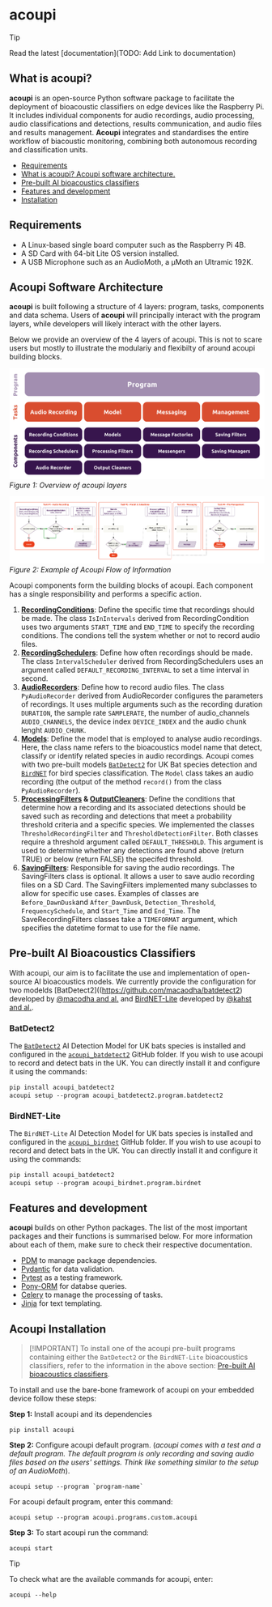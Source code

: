 # acoupi

> [!TIP]
> Read the latest [documentation](TODO: Add Link to documentation)

## What is acoupi? 
**acoupi** is an open-source Python software package to facilitate the deployment of bioacoustic classifiers on edge devices like the Raspberry Pi. It includes individual components for audio recordings, audio processing, audio classifications and detections, results communication, and audio files and results management. **Acoupi** integrates and standardises the entire workflow of biacoustic monitoring, combining both autonomous recording and classification units. 

- [Requirements](#requirements)
- [What is acoupi? Acoupi software architecture.](#acoupi-software-architecture)
- [Pre-built AI bioacoustics classifiers](#pre-built-ai-bioacoustics-classifiers)
- [Features and development](#features)
- [Installation](#installation)

## Requirements

- A Linux-based single board computer such as the Raspberry Pi 4B. 
- A SD Card with 64-bit Lite OS version installed.
- A USB Microphone such as an AudioMoth, a µMoth an Ultramic 192K.

## Acoupi Software Architecture

**acoupi** is built following a structure of 4 layers: program, tasks, components and data schema. Users of **acoupi** will principally interact with the program layers, while developers will likely interact with the other layers. 

Below we provide an overview of the 4 layers of acoupi. This is not to scare users but mostly to illustrate the modulariy and flexibilty of around acoupi building blocks. 

![Figure 1: Overview of acoupi layers](/docs/img/acoupi_buildingblocks.png)
*Figure 1: Overview of acoupi layers*

![Figure 2: Example of Acoupi Flow of Information](/docs/img/acoupi_flowchart_img.png)
*Figure 2: Example of Acoupi Flow of Information*

Acoupi components form the building blocks of acoupi. Each component has a single responsibility and performs a specific action. 

1. [**RecordingConditions**](src/acoupi/components/recording_conditions.py): Define the specific time that recordings should be made. The class `IsInIntervals` derived from RecordingCondition uses two arguments `START_TIME` and `END_TIME` to specify the recording conditions. The condions tell the system whether or not to record audio files. 
1. [**RecordingSchedulers**](src/acoupi/components/recording_schedulers.py): Define how often recordings should be made. The class `IntervalScheduler` derived from RecordingSchedulers uses an argument called `DEFAULT_RECORDING_INTERVAL` to set a time interval in second.
3. [**AudioRecorders**](src/acoupi/components/audio_recorder.py): Define how to record audio files. The class `PyAudioRecorder` derived from AudioRecorder configures the parameters of recordings. It uses multiple arguments such as the recording duration `DURATION`, the sample rate `SAMPLERATE`, the number of audio_channels `AUDIO_CHANNELS`, the device index `DEVICE_INDEX` and the audio chunk lenght `AUDIO_CHUNK`. 
4. [**Models**](src/acoupi/components/models.py): Define the model that is employed to analyse audio recordings. Here, the class name refers to the bioacoustics model name that detect, classify or identify related species in audio recordings. Acoupi comes with two pre-built models [`BatDetect2`](https://github.com/macaodha/batdetect2) for UK Bat species detection and [`BirdNET`](https://github.com/kahst/BirdNET-Lite) for bird species classification. The `Model` class takes an audio recording (the output of the method `record()` from the class `PyAudioRecorder`).
5. **[ProcessingFilters](src/acoupi/components/processing_filters.py) & [OutputCleaners](src/acoupi/components/output_cleaners.py)**: Define the conditions that determine how a recording and its associated detections should be saved such as recording and detections that meet a probability threshold criteria and a specific species. We implemented the classes `ThresholdRecordingFilter` and `ThresholdDetectionFilter`. Both classes require a threshold argument called `DEFAULT_THRESHOLD`. This argument is used to determine whether any detections are found above (return TRUE) or below (return FALSE) the specifed threshold.
6. [**SavingFilters**](src/acoupi/components/saving_filters.py): Responsible for saving the audio recordings. The SavingFilters class is optional. It allows a user to save audio recording files on a SD Card. The SavingFilters implemented many subclasses to allow for specific use cases. Examples of classes are `Before_DawnDusk`and `After_DawnDusk`, `Detection_Threshold`, `FrequencySchedule`, and `Start_Time` and `End_Time`. The SaveRecordingFilters classes take a `TIMEFORMAT` argument, which specifies the datetime format to use for the file name. 

## Pre-built AI Bioacoustics Classifiers

With acoupi, our aim is to facilitate the use and implementation of open-source AI bioacoustics models. We currently provide the configuration for two modelds [BatDetect2]((https://github.com/macaodha/batdetect2) developed by [@macodha and al.](https://doi.org/10.1101/2022.12.14.520490) and [BirdNET-Lite](https://github.com/kahst/BirdNET-Lite) developed by [@kahst and al.](https://github.com/kahst).

### BatDetect2

The [`BatDetect2`](https://github.com/macaodha/batdetect2) AI Detection Model for UK bats species is installed and configured in the [`acoupi_batdetect2`](https://github.com/acoupi/acoupi_batdetect2) GitHub folder. If you wish to use acoupi to record and detect bats in the UK. You can directly install it and configure it using the commands: 
```
pip install acoupi_batdetect2
acoupi setup --program acoupi_batdetect2.program.batdetect2
```

### BirdNET-Lite

The `BirdNET-Lite` AI Detection Model for UK bats species is installed and configured in the [`acoupi_birdnet`](https://github.com/acoupi/acoupi_birdnet) GitHub folder. If you wish to use acoupi to record and detect bats in the UK. You can directly install it and configure it using the commands: 
```
pip install acoupi_batdetect2
acoupi setup --program acoupi_birdnet.program.birdnet
```

## Features and development
**acoupi** builds on other Python packages. The list of the most important packages and their functions is summarised below. For more information about each of them, make sure to check their respective documentation. 
- [PDM](https://pdm-project.org/2.10/) to manage package dependencies. 
- [Pydantic](https://docs.pydantic.dev/dev/) for data validation. 
- [Pytest](https://docs.pytest.org/en/7.4.x/) as a testing framework.
- [Pony-ORM](https://ponyorm.org/) for databse queries. 
- [Celery](https://docs.celeryq.dev/en/stable/getting-started/introduction.html) to manage the processing of tasks. 
- [Jinja](#jinja) for text templating. 

## Acoupi Installation

>  [!IMPORTANT] To install one of the acoupi pre-built programs containing either the `BatDetect2` or the `BirdNET-Lite` bioacoustics classifiers, refer to the information in the above section:  [Pre-built AI bioacoustics classifiers](#pre-built-ai-bioacoustics-classifiers).


To install and use the bare-bone framework of acoupi on your embedded device follow these steps: 

**Step 1:** Install acoupi and its dependencies
```
pip install acoupi
```
**Step 2:** Configure acoupi default program. (*acoupi comes with a test and a default program. The default program is only recording and saving audio files based on the users' settings. Think like something similar to the setup of an AudioMoth*). 
```
acoupi setup --program `program-name`
```
For acoupi default program, enter this command: 
```
acoupi setup --program acoupi.programs.custom.acoupi
```
**Step 3:** To start acoupi run the command: 
```
acoupi start
```

>[!TIP]
> To check what are the available commands for acoupi, enter:
>```
> acoupi --help
>```